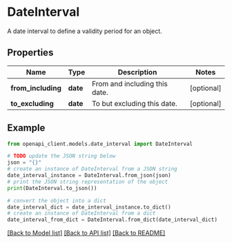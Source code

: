 # DateInterval

A date interval to define a validity period for an object.

## Properties

Name | Type | Description | Notes
------------ | ------------- | ------------- | -------------
**from_including** | **date** | From and including this date. | [optional] 
**to_excluding** | **date** | To but excluding this date. | [optional] 

## Example

```python
from openapi_client.models.date_interval import DateInterval

# TODO update the JSON string below
json = "{}"
# create an instance of DateInterval from a JSON string
date_interval_instance = DateInterval.from_json(json)
# print the JSON string representation of the object
print(DateInterval.to_json())

# convert the object into a dict
date_interval_dict = date_interval_instance.to_dict()
# create an instance of DateInterval from a dict
date_interval_from_dict = DateInterval.from_dict(date_interval_dict)
```
[[Back to Model list]](../README.md#documentation-for-models) [[Back to API list]](../README.md#documentation-for-api-endpoints) [[Back to README]](../README.md)



